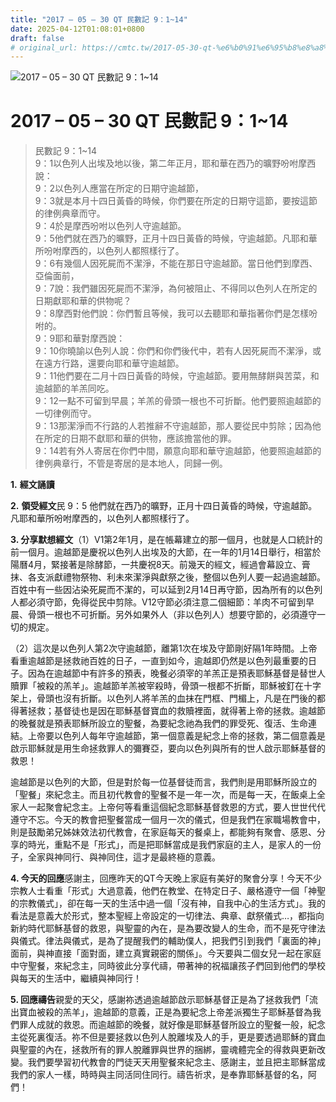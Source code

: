 ```yaml
---
title: "2017 – 05 – 30 QT 民數記 9：1~14"
date: 2025-04-12T01:08:01+0800
draft: false
# original_url: https://cmtc.tw/2017-05-30-qt-%e6%b0%91%e6%95%b8%e8%a8%98-9%ef%bc%9a114
---
```


![2017 – 05 – 30 QT 民數記 9：1~14](/images/qt.jpg   "2017 – 05 – 30 QT 民數記 9：1~14")

# 2017 – 05 – 30 QT 民數記 9：1~14

> 民數記 9：1~14  
> 9：1以色列人出埃及地以後，第二年正月，耶和華在西乃的曠野吩咐摩西說：  
> 9：2以色列人應當在所定的日期守逾越節，  
> 9：3就是本月十四日黃昏的時候，你們要在所定的日期守這節，要按這節的律例典章而守。  
> 9：4於是摩西吩咐以色列人守逾越節。  
> 9：5他們就在西乃的曠野，正月十四日黃昏的時候，守逾越節。凡耶和華所吩咐摩西的，以色列人都照樣行了。  
> 9：6有幾個人因死屍而不潔淨，不能在那日守逾越節。當日他們到摩西、亞倫面前，  
> 9：7說：我們雖因死屍而不潔淨，為何被阻止、不得同以色列人在所定的日期獻耶和華的供物呢？  
> 9：8摩西對他們說：你們暫且等候，我可以去聽耶和華指著你們是怎樣吩咐的。  
> 9：9耶和華對摩西說：  
> 9：10你曉諭以色列人說：你們和你們後代中，若有人因死屍而不潔淨，或在遠方行路，還要向耶和華守逾越節。  
> 9：11他們要在二月十四日黃昏的時候，守逾越節。要用無酵餅與苦菜，和逾越節的羊羔同吃。  
> 9：12一點不可留到早晨；羊羔的骨頭一根也不可折斷。他們要照逾越節的一切律例而守。  
> 9：13那潔淨而不行路的人若推辭不守逾越節，那人要從民中剪除；因為他在所定的日期不獻耶和華的供物，應該擔當他的罪。  
> 9：14若有外人寄居在你們中間，願意向耶和華守逾越節，他要照逾越節的律例典章行，不管是寄居的是本地人，同歸一例。

**1.** **經文誦讀**

**2.** **領受經文**民 9：5 他們就在西乃的曠野，正月十四日黃昏的時候，守逾越節。凡耶和華所吩咐摩西的，以色列人都照樣行了。

**3. 分享默想經文**（1）V1第2年1月，是在帳幕建立的那一個月，也就是人口統計的前一個月。逾越節是慶祝以色列人出埃及的大節，在一年的1月14日舉行，相當於陽曆4月，緊接著是除酵節，一共慶祝8天。前幾天的經文，經過會幕設立、膏抹、各支派獻禮物祭物、利未來潔淨與獻祭之後，整個以色列人要一起過逾越節。百姓中有一些因沾染死屍而不潔的，可以延到2月14日再守節，因為所有的以色列人都必須守節，免得從民中剪除。V12守節必須注意二個細節：羊肉不可留到早晨、骨頭一根也不可折斷。另外如果外人（非以色列人）想要守節的，必須遵守一切的規定。

（2）這次是以色列人第2次守逾越節，離第1次在埃及守節剛好隔1年時間。上帝看重逾越節是拯救祂百姓的日子，一直到如今，逾越即仍然是以色列最重要的日子。因為在逾越節中有許多的預表，晚餐必須宰的羊羔正是預表耶穌基督是替世人贖罪「被殺的羔羊」。逾越節羊羔被宰殺時，骨頭一根都不折斷，耶穌被釘在十字架上，骨頭也沒有折斷。以色列人將羊羔的血抹在門框、門楣上，凡是在門後的都得著拯救；基督徒也是因在耶穌基督寶血的救贖裡面，就得著上帝的拯救。逾越節的晚餐就是預表耶穌所設立的聖餐，為要紀念祂為我們的罪受死、復活、生命連結。上帝要以色列人每年守逾越節，第一個意義是紀念上帝的拯救，第二個意義是啟示耶穌就是用生命拯救罪人的彌賽亞，要向以色列與所有的世人啟示耶穌基督的救恩！

逾越節是以色列的大節，但是對於每一位基督徒而言，我們則是用耶穌所設立的「聖餐」來紀念主。而且初代教會的聖餐不是一年一次，而是每一天，在飯桌上全家人一起聚會紀念主。上帝何等看重這個紀念耶穌基督救恩的方式，要人世世代代遵守不忘。今天的教會把聖餐當成一個月一次的儀式，但是我們在家職場教會中，則是鼓勵弟兄姊妹效法初代教會，在家庭每天的餐桌上，都能夠有聚會、感恩、分享的時光，重點不是「形式」，而是把耶穌當成是我們家庭的主人，是家人的一份子，全家與神同行、與神同住，這才是最終極的意義。

**4. 今天的回應**感謝主，回應昨天的QT今天晚上家庭有美好的聚會分享！今天不少宗教人士看重「形式」大過意義，他們在教堂、在特定日子、嚴格遵守一個「神聖的宗教儀式」，卻在每一天的生活中過一個「沒有神，自我中心的生活方式」。我的看法是意義大於形式，整本聖經上帝設定的一切律法、典章、獻祭儀式…，都指向新約時代耶穌基督的救恩，與聖靈的內在，是為要改變人的生命，而不是死守律法與儀式。律法與儀式，是為了提醒我們的輔助僕人，把我們引到我們「裏面的神」面前，與神直接「面對面，建立真實親密的關係」。今天要與二個女兒一起在家庭中守聖餐，來紀念主，同時彼此分享代禱，帶著神的祝福讓孩子們回到他們的學校與每天的生活中，繼續與神同行！

**5. 回應禱告**親愛的天父，感謝祢透過逾越節啟示耶穌基督正是為了拯救我們「流出寶血被殺的羔羊」，逾越節的意義，正是為要紀念上帝差派獨生子耶穌基督為我們罪人成就的救恩。而逾越節的晚餐，就好像是耶穌基督所設立的聖餐一般，紀念主從死裏復活。祢不但是要拯救以色列人脫離埃及人的手，更是要透過耶穌的寶血與聖靈的內在，拯救所有的罪人脫離罪與世界的捆綁，靈魂體完全的得救與更新改變。我們要學習初代教會的門徒天天用聖餐來紀念主、感謝主，並且把主耶穌當成我們的家人一樣，時時與主同活同住同行。禱告祈求，是奉靠耶穌基督的名，阿們！
